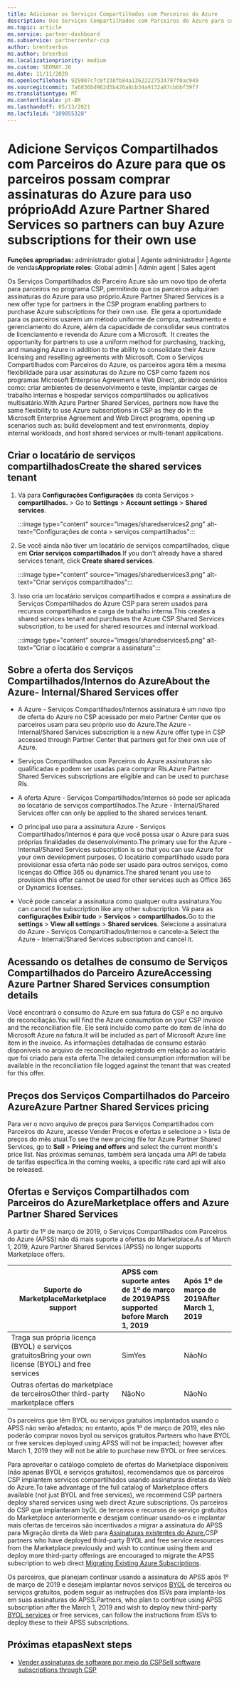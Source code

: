 ```yaml
---
title: Adicionar os Serviços Compartilhados com Parceiros do Azure
description: Use Serviços Compartilhados com Parceiros do Azure para comprar assinaturas do Azure para seu próprio uso e ter um método uniforme para comprar, acompanhar e gerenciar o Azure.
ms.topic: article
ms.service: partner-dashboard
ms.subservice: partnercenter-csp
author: brentserbus
ms.author: brserbus
ms.localizationpriority: medium
ms.custom: SEOMAY.20
ms.date: 11/11/2020
ms.openlocfilehash: 929907c7c6f238fb84a13622227534797f0ac949
ms.sourcegitcommit: 7a6836bd962d5b426a8cb34a9132a87cbbbf39f7
ms.translationtype: MT
ms.contentlocale: pt-BR
ms.lasthandoff: 05/13/2021
ms.locfileid: "109855328"
---
```

# <a name="add-azure-partner-shared-services-so-partners-can-buy-azure-subscriptions-for-their-own-use"></a><span data-ttu-id="cf1d4-103">Adicione Serviços Compartilhados com Parceiros do Azure para que os parceiros possam comprar assinaturas do Azure para uso próprio</span><span class="sxs-lookup"><span data-stu-id="cf1d4-103">Add Azure Partner Shared Services so partners can buy Azure subscriptions for their own use</span></span>

<span data-ttu-id="cf1d4-104">**Funções apropriadas:** administrador global | Agente administrador | Agente de vendas</span><span class="sxs-lookup"><span data-stu-id="cf1d4-104">**Appropriate roles**: Global admin | Admin agent | Sales agent</span></span>

<span data-ttu-id="cf1d4-105">Os Serviços Compartilhados do Parceiro Azure são um novo tipo de oferta para parceiros no programa CSP, permitindo que os parceiros adquiram assinaturas do Azure para uso próprio.</span><span class="sxs-lookup"><span data-stu-id="cf1d4-105">Azure Partner Shared Services is a new offer type for partners in the CSP program enabling partners to purchase Azure subscriptions for their own use.</span></span><span data-ttu-id="cf1d4-106">  Ele gera a oportunidade para os parceiros usarem um método uniforme de compra, rastreamento e gerenciamento do Azure, além da capacidade de consolidar seus contratos de licenciamento e revenda do Azure com a Microsoft.</span><span class="sxs-lookup"><span data-stu-id="cf1d4-106">  It creates the opportunity for partners to use a uniform method for purchasing, tracking, and managing Azure in addition to the ability to consolidate their Azure licensing and reselling agreements with Microsoft.</span></span> <span data-ttu-id="cf1d4-107">Com o Serviços Compartilhados com Parceiros do Azure, os parceiros agora têm a mesma flexibilidade para usar assinaturas do Azure no CSP como fazem nos programas Microsoft Enterprise Agreement e Web Direct, abrindo cenários como: criar ambientes de desenvolvimento e teste, implantar cargas de trabalho internas e hospedar serviços compartilhados ou aplicativos multisatário.</span><span class="sxs-lookup"><span data-stu-id="cf1d4-107">With Azure Partner Shared Services, partners now have the same flexibility to use Azure subscriptions in CSP as they do in the Microsoft Enterprise Agreement and Web Direct programs, opening up scenarios such as:  build development and test environments, deploy internal workloads, and host shared services or multi-tenant applications.</span></span>  

## <a name="create-the-shared-services-tenant"></a><span data-ttu-id="cf1d4-108">Criar o locatário de serviços compartilhados</span><span class="sxs-lookup"><span data-stu-id="cf1d4-108">Create the shared services tenant</span></span>

1. <span data-ttu-id="cf1d4-109">Vá para **Configurações Configurações** da conta Serviços  >  **compartilhados.**  >  </span><span class="sxs-lookup"><span data-stu-id="cf1d4-109">Go to **Settings** > **Account settings** > **Shared services**.</span></span>

   :::image type="content" source="images/sharedservices2.png" alt-text="Configurações de conta > serviços compartilhados":::

2. <span data-ttu-id="cf1d4-111">Se você ainda não tiver um locatário de serviços compartilhados, clique em **Criar serviços compartilhados**.</span><span class="sxs-lookup"><span data-stu-id="cf1d4-111">If you don't already have a shared services tenant, click **Create shared services**.</span></span>

   :::image type="content" source="images/sharedservices3.png" alt-text="Criar serviços compartilhados":::

3. <span data-ttu-id="cf1d4-113">Isso cria um locatário serviços compartilhados e compra a assinatura de Serviços Compartilhados do Azure CSP para serem usados para recursos compartilhados e carga de trabalho interna.</span><span class="sxs-lookup"><span data-stu-id="cf1d4-113">This creates a shared services tenant and purchases the Azure CSP Shared Services subscription, to be used for shared resources and internal workload.</span></span>

   :::image type="content" source="images/sharedservices5.png" alt-text="Criar o locatário e comprar a assinatura":::

## <a name="about-the-azure--internalshared-services-offer"></a><span data-ttu-id="cf1d4-115">Sobre a oferta dos Serviços Compartilhados/Internos do Azure</span><span class="sxs-lookup"><span data-stu-id="cf1d4-115">About the Azure- Internal/Shared Services offer</span></span>

- <span data-ttu-id="cf1d4-116">A Azure - Serviços Compartilhados/Internos assinatura é um novo tipo de oferta do Azure no CSP acessado por meio Partner Center que os parceiros usam para seu próprio uso do Azure.</span><span class="sxs-lookup"><span data-stu-id="cf1d4-116">The Azure - Internal/Shared Services subscription is a new Azure offer type in CSP accessed through Partner Center that partners get for their own use of Azure.</span></span>

- <span data-ttu-id="cf1d4-117">Serviços Compartilhados com Parceiros do Azure assinaturas são qualificadas e podem ser usadas para comprar RIs.</span><span class="sxs-lookup"><span data-stu-id="cf1d4-117">Azure Partner Shared Services subscriptions are eligible and can be used to purchase RIs.</span></span>

- <span data-ttu-id="cf1d4-118">A oferta Azure - Serviços Compartilhados/Internos só pode ser aplicada ao locatário de serviços compartilhados.</span><span class="sxs-lookup"><span data-stu-id="cf1d4-118">The Azure - Internal/Shared Services offer can only be applied to the shared services tenant.</span></span>

- <span data-ttu-id="cf1d4-119">O principal uso para a assinatura Azure - Serviços Compartilhados/Internos é para que você possa usar o Azure para suas próprias finalidades de desenvolvimento.</span><span class="sxs-lookup"><span data-stu-id="cf1d4-119">The primary use for the Azure - Internal/Shared Services subscription is so that you can use Azure for your own development purposes.</span></span> <span data-ttu-id="cf1d4-120">O locatário compartilhado usado para provisionar essa oferta não pode ser usado para outros serviços, como licenças do Office 365 ou dynamics.</span><span class="sxs-lookup"><span data-stu-id="cf1d4-120">The shared tenant you use to provision this offer cannot be used for other services such as Office 365 or Dynamics licenses.</span></span>

- <span data-ttu-id="cf1d4-121">Você pode cancelar a assinatura como qualquer outra assinatura.</span><span class="sxs-lookup"><span data-stu-id="cf1d4-121">You can cancel the subscription like any other subscription.</span></span> <span data-ttu-id="cf1d4-122">Vá para as **configurações Exibir tudo**  >  **Serviços**  >  **compartilhados.**</span><span class="sxs-lookup"><span data-stu-id="cf1d4-122">Go to the **settings** > **View all settings** > **Shared services**.</span></span> <span data-ttu-id="cf1d4-123">Selecione a assinatura do Azure - Serviços Compartilhados/Internos e cancele-a.</span><span class="sxs-lookup"><span data-stu-id="cf1d4-123">Select the Azure - Internal/Shared Services subscription and cancel it.</span></span>

## <a name="accessing-azure-partner-shared-services-consumption-details"></a><span data-ttu-id="cf1d4-124">Acessando os detalhes de consumo de Serviços Compartilhados do Parceiro Azure</span><span class="sxs-lookup"><span data-stu-id="cf1d4-124">Accessing Azure Partner Shared Services consumption details</span></span>

<span data-ttu-id="cf1d4-125">Você encontrará o consumo do Azure em sua fatura do CSP e no arquivo de reconciliação.</span><span class="sxs-lookup"><span data-stu-id="cf1d4-125">You will find the Azure consumption on your CSP invoice and the reconciliation file.</span></span> <span data-ttu-id="cf1d4-126">Ele será incluído como parte do item de linha do Microsoft Azure na fatura.</span><span class="sxs-lookup"><span data-stu-id="cf1d4-126">It will be included as part of Microsoft Azure line item in the invoice.</span></span> <span data-ttu-id="cf1d4-127">As informações detalhadas de consumo estarão disponíveis no arquivo de reconciliação registrado em relação ao locatário que foi criado para esta oferta.</span><span class="sxs-lookup"><span data-stu-id="cf1d4-127">The detailed consumption information will be available in the reconciliation file logged against the tenant that was created for this offer.</span></span>

## <a name="azure-partner-shared-services-pricing"></a><span data-ttu-id="cf1d4-128">Preços dos Serviços Compartilhados do Parceiro Azure</span><span class="sxs-lookup"><span data-stu-id="cf1d4-128">Azure Partner Shared Services pricing</span></span>

<span data-ttu-id="cf1d4-129">Para ver o novo arquivo de preços para Serviços Compartilhados com Parceiros do Azure, acesse Vender Preços e ofertas e selecione a  >   lista de preços do mês atual.</span><span class="sxs-lookup"><span data-stu-id="cf1d4-129">To see the new pricing file for Azure Partner Shared Services, go to **Sell** > **Pricing and offers** and select the current month's price list.</span></span> <span data-ttu-id="cf1d4-130">Nas próximas semanas, também será lançada uma API de tabela de tarifas específica.</span><span class="sxs-lookup"><span data-stu-id="cf1d4-130">In the coming weeks, a specific rate card api will also be released.</span></span>

## <a name="marketplace-offers-and-azure-partner-shared-services"></a><span data-ttu-id="cf1d4-131">Ofertas e Serviços Compartilhados com Parceiros do Azure</span><span class="sxs-lookup"><span data-stu-id="cf1d4-131">Marketplace offers and Azure Partner Shared Services</span></span>

<span data-ttu-id="cf1d4-132">A partir de 1º de março de 2019, o Serviços Compartilhados com Parceiros do Azure (APSS) não dá mais suporte a ofertas do Marketplace.</span><span class="sxs-lookup"><span data-stu-id="cf1d4-132">As of March 1, 2019, Azure Partner Shared Services (APSS) no longer supports Marketplace offers.</span></span>

|<span data-ttu-id="cf1d4-133">**Suporte do Marketplace**</span><span class="sxs-lookup"><span data-stu-id="cf1d4-133">**Marketplace support**</span></span>   |<span data-ttu-id="cf1d4-134">**APSS com suporte antes de 1º de março de 2019**</span><span class="sxs-lookup"><span data-stu-id="cf1d4-134">**APSS supported before March 1, 2019**</span></span>|<span data-ttu-id="cf1d4-135">**Após 1º de março de 2019**</span><span class="sxs-lookup"><span data-stu-id="cf1d4-135">**After March 1, 2019**</span></span>|
|---------------------------|:----------------------------|:-------------------|
|<span data-ttu-id="cf1d4-136">Traga sua própria licença (BYOL) e serviços gratuitos</span><span class="sxs-lookup"><span data-stu-id="cf1d4-136">Bring your own license (BYOL) and free services</span></span>   | <span data-ttu-id="cf1d4-137">Sim</span><span class="sxs-lookup"><span data-stu-id="cf1d4-137">Yes</span></span>   | <span data-ttu-id="cf1d4-138">Não</span><span class="sxs-lookup"><span data-stu-id="cf1d4-138">No</span></span>|
|<span data-ttu-id="cf1d4-139">Outras ofertas do marketplace de terceiros</span><span class="sxs-lookup"><span data-stu-id="cf1d4-139">Other third-party marketplace offers</span></span>   | <span data-ttu-id="cf1d4-140">Não</span><span class="sxs-lookup"><span data-stu-id="cf1d4-140">No</span></span>   |<span data-ttu-id="cf1d4-141">Não</span><span class="sxs-lookup"><span data-stu-id="cf1d4-141">No</span></span>|

<span data-ttu-id="cf1d4-142">Os parceiros que têm BYOL ou serviços gratuitos implantados usando o APSS não serão afetados; no entanto, após 1º de março de 2019, eles não poderão comprar novos byol ou serviços gratuitos.</span><span class="sxs-lookup"><span data-stu-id="cf1d4-142">Partners who have BYOL or free services deployed using APSS will not be impacted; however after March 1, 2019 they will not be able to purchase new BYOL or free services.</span></span>

<span data-ttu-id="cf1d4-143">Para aproveitar o catálogo completo de ofertas do Marketplace disponíveis (não apenas BYOL e serviços gratuitos), recomendamos que os parceiros CSP implantem serviços compartilhados usando assinaturas diretas da Web do Azure.</span><span class="sxs-lookup"><span data-stu-id="cf1d4-143">To take advantage of the full catalog of Marketplace offers available (not just BYOL and free services), we recommend CSP partners deploy shared services using web direct Azure subscriptions.</span></span>  <span data-ttu-id="cf1d4-144">Os parceiros do CSP que implantaram byOL de terceiros e recursos de serviço gratuitos do Marketplace anteriormente e desejam continuar usando-os e implantar mais ofertas de terceiros são incentivados a migrar a assinatura do APSS para Migração direta da Web para [Assinaturas existentes do Azure.](/azure/cloud-solution-provider/migration/migration#migrating-existing-azure-subscriptions)</span><span class="sxs-lookup"><span data-stu-id="cf1d4-144">CSP partners who have deployed third-party BYOL and free service resources from the Marketplace previously and wish to continue using them and deploy more third-party offerings are encouraged to migrate the APSS subscription to web direct [Migrating Existing Azure Subscriptions](/azure/cloud-solution-provider/migration/migration#migrating-existing-azure-subscriptions).</span></span>

<span data-ttu-id="cf1d4-145">Os parceiros, que planejam continuar usando a assinatura do APSS após 1º de março de 2019 e desejam implantar novos serviços [BYOL](https://azuremarketplace.microsoft.com/marketplace/apps?filters=byol) de terceiros ou serviços gratuitos, podem seguir as instruções dos ISVs para implantá-los em suas assinaturas do APSS.</span><span class="sxs-lookup"><span data-stu-id="cf1d4-145">Partners, who plan to continue using APSS subscription after the March 1, 2019 and wish to deploy new third-party [BYOL services](https://azuremarketplace.microsoft.com/marketplace/apps?filters=byol) or free services, can follow the instructions from ISVs to deploy these to their APSS subscriptions.</span></span>

## <a name="next-steps"></a><span data-ttu-id="cf1d4-146">Próximas etapas</span><span class="sxs-lookup"><span data-stu-id="cf1d4-146">Next steps</span></span>

- [<span data-ttu-id="cf1d4-147">Vender assinaturas de software por meio do CSP</span><span class="sxs-lookup"><span data-stu-id="cf1d4-147">Sell software subscriptions through CSP</span></span>](csp-software-subscriptions.md)